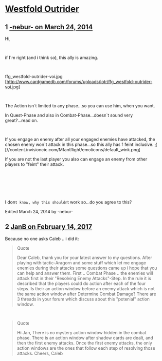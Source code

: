 # [Westfold Outrider](https://community.fantasyflightgames.com/topic/102164-westfold-outrider/)

## 1 [-nebur- on March 24, 2014](https://community.fantasyflightgames.com/topic/102164-westfold-outrider/?do=findComment&comment=1024329)

Hi,

 

if I´m right (and i think so), this ally is amazing.

 

ffg_westfold-outrider-voi.jpg [http://www.cardgamedb.com/forums/uploads/lotr/ffg_westfold-outrider-voi.jpg]

 

The Action isn`t limited to any phase...so you can use him, when you want.

In Quest-Phase and also in Combat-Phase...doesn`t sound very great?...read on.

 

If you engage an enemy after all your engaged enemies have attacked, the chosen enemy won`t attack in this phase...so this ally has 1 feint inclusive. ;) [//content.invisioncic.com/Mfantflight/emoticons/default_wink.png]

If you are not the last player you also can engage an enemy from other players to "feint" their attack.

 

 

 

I don`t know, why this shouldn`t work so...do you agree to this?

Edited March 24, 2014 by -nebur-

## 2 [JanB on February 14, 2017](https://community.fantasyflightgames.com/topic/102164-westfold-outrider/?do=findComment&comment=2639471)

Because no one asks Caleb .. i did it:

> Quote
> 
> Dear Caleb,
> thank you for your latest answer to my questions. After playing with tactic-Aragorn and some stuff which let me engage enemies during their attacks some questions came up i hope that you can help and answer them. First .. Combat Phase .. the enemies will attack first in their "Resolving Enemy Attacks"-Step. In the rule it is described that the players could do action after each of the four steps. Is their an action window before an enemy attack which is not the same action window after Determine Combat Damage? There are 3 threads in your forum which discuss about this "potenial" action window.

 

> Quote
> 
> Hi Jan,
> There is no mystery action window hidden in the combat phase. There is an action window after shadow cards are dealt, and then the first enemy attacks. Once the first enemy attacks, the only action windows are the ones that follow each step of resolving those attacks.
> Cheers,
> Caleb

 

